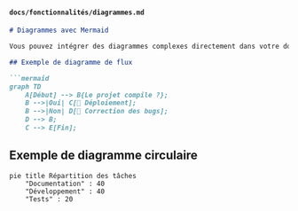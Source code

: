 
#### `docs/fonctionnalités/diagrammes.md`

```markdown
# Diagrammes avec Mermaid

Vous pouvez intégrer des diagrammes complexes directement dans votre documentation en écrivant simplement du texte.

## Exemple de diagramme de flux

```mermaid
graph TD
    A[Début] --> B{Le projet compile ?};
    B -->|Oui| C[🎉 Déploiement];
    B -->|Non| D[🐞 Correction des bugs];
    D --> B;
    C --> E[Fin];
```

## Exemple de diagramme circulaire

```mermaid
pie title Répartition des tâches
    "Documentation" : 40
    "Développement" : 40
    "Tests" : 20
```
